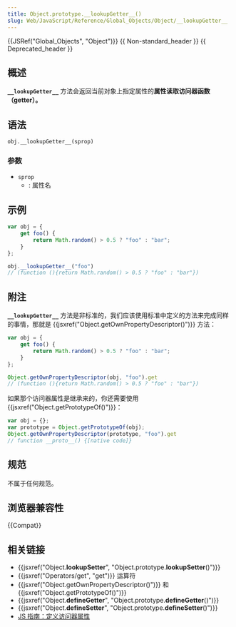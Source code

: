 ```yaml
---
title: Object.prototype.__lookupGetter__()
slug: Web/JavaScript/Reference/Global_Objects/Object/__lookupGetter__
---
```


{{JSRef("Global_Objects", "Object")}} {{ Non-standard_header }} {{ Deprecated_header }}

## 概述

**`__lookupGetter__`** 方法会返回当前对象上指定属性的**属性读取访问器函数（getter）。**

## 语法

```plain
obj.__lookupGetter__(sprop)
```

### 参数

- `sprop`
  - : 属性名

## 示例

```js
var obj = {
    get foo() {
        return Math.random() > 0.5 ? "foo" : "bar";
    }
};

obj.__lookupGetter__("foo")
// (function (){return Math.random() > 0.5 ? "foo" : "bar"})
```

## 附注

**`__lookupGetter__`** 方法是非标准的，我们应该使用标准中定义的方法来完成同样的事情，那就是 {{jsxref("Object.getOwnPropertyDescriptor()")}} 方法：

```js
var obj = {
    get foo() {
        return Math.random() > 0.5 ? "foo" : "bar";
    }
};

Object.getOwnPropertyDescriptor(obj, "foo").get
// (function (){return Math.random() > 0.5 ? "foo" : "bar"})
```

如果那个访问器属性是继承来的，你还需要使用 {{jsxref("Object.getPrototypeOf()")}}：

```js
var obj = {};
var prototype = Object.getPrototypeOf(obj);
Object.getOwnPropertyDescriptor(prototype, "foo").get
// function __proto__() {[native code]}
```

## 规范

不属于任何规范。

## 浏览器兼容性

{{Compat}}

## 相关链接

- {{jsxref("Object.__lookupSetter__", "Object.prototype.__lookupSetter__()")}}
- {{jsxref("Operators/get", "get")}} 运算符
- {{jsxref("Object.getOwnPropertyDescriptor()")}} 和 {{jsxref("Object.getPrototypeOf()")}}
- {{jsxref("Object.__defineGetter__", "Object.prototype.__defineGetter__()")}}
- {{jsxref("Object.__defineSetter__", "Object.prototype.__defineSetter__()")}}
- [JS 指南：定义访问器属性](/zh-CN/docs/Web/JavaScript/Guide/Working_with_Objects#Defining_getters_and_setters)
